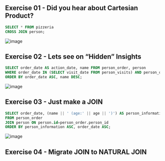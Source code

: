 ## Exercise 01 - Did you hear about Cartesian Product?

```sql
SELECT * FROM pizzeria
CROSS JOIN person;
```

![image](https://github.com/calotesversicolor/db_pr/assets/78222610/7c187ab0-655a-4154-bd5b-2aecc73371a9)


## Exercise 02 - Lets see on “Hidden” Insights

```sql
SELECT order_date AS action_date, name FROM person_order, person
WHERE order_date IN (SELECT visit_date FROM person_visits) AND person_order.person_id = person.id
ORDER BY order_date ASC, name DESC;
```

![image](https://github.com/calotesversicolor/db_pr/assets/78222610/707eedfa-887a-4cb4-bbde-4147320afb9b)


## Exercise 03 - Just make a JOIN

```sql
SELECT order_date, (name || ' (age:' || age || ')') AS person_information 
FROM person_order
JOIN person ON person.id=person_order.person_id
ORDER BY person_information ASC, order_date ASC;
```

![image](https://github.com/calotesversicolor/db_pr/assets/78222610/1d8d6f89-d9ce-4ddb-bd9d-4b8e0fab82c1)


## Exercise 04 - Migrate JOIN to NATURAL JOIN

